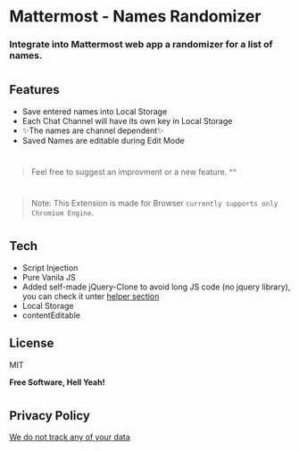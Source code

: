 # Mattermost - Names Randomizer
### Integrate into Mattermost web app a randomizer for a list of names.
#
#
#


## Features
- Save entered names into Local Storage
- Each Chat Channel will have its own key in Local Storage
- ✨The names are channel dependent✨ 
- Saved Names are editable during Edit Mode
#
#
#


> Feel free to suggest an improvment or a new feature. ^^
#
> Note: This Extension is made for Browser `currently supports only Chromium Engine`.
#

## Tech

- Script Injection
- Pure Vanila JS
- Added self-made jQuery-Clone to avoid long JS code (no jquery library), you can check it unter  [helper section](./helpers/jquery-clone.js)
- Local Storage
- contentEditable


## License

MIT

**Free Software, Hell Yeah!**
#
## Privacy Policy
[We do not track any of your data](./PRIVACY.md)
